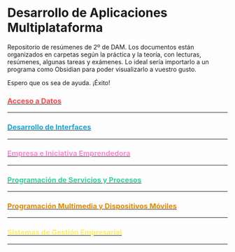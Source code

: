 # Desarrollo de Aplicaciones Multiplataforma

Repositorio de resúmenes de 2º de DAM. Los documentos están organizados en carpetas según la práctica y la teoría, con lecturas, resúmenes, algunas tareas y exámenes. Lo ideal sería importarlo a un programa como Obsidian para poder visualizarlo a vuestro gusto.

Espero que os sea de ayuda. ¡Éxito!

### **[<p style="color: #fb464c;">Acceso a Datos</p>](Acceso%20a%20Datos/Acceso%20a%20Datos.md)**
---
### **[<p style="color: #1aa3d3;">Desarrollo de Interfaces</p>](Desarrollo%20de%20Interfaces/Desarrollo%20de%20Interfaces.md)**
---
### **[<p style="color: #ff85d2;">Empresa e Iniciativa Emprendedora</p>](_Aprobadas/Empresa%20e%20Iniciativa%20Emprendedora/Empresa%20e%20Iniciativa%20Emprendedora.md)**
---
### **[<p style="color: #35d09c;">Programación de Servicios y Procesos</p>](Programación%20de%20Servicios%20y%20Procesos/Programación%20de%20Servicios%20y%20Procesos.md)**
---
### **[<p style="color: #e28900;">Programación Multimedia y Dispositivos Móviles</p>](Programación%20Multimedia%20y%20Dispositivos%20Móviles/Programación%20Multimedia%20y%20Dispositivos%20Móviles.md)**
---
### **[<p style="color: #ffeb64;">Sistemas de Gestión Empresarial</p>](Sistemas%20de%20Gestión%20Empresarial/Sistemas%20de%20Gestión%20Empresarial.md)**
---
